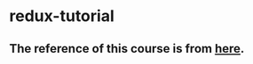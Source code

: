 # redux-tutorial

## The reference of this course is from [here](https://www.youtube.com/watch?v=NqzdVN2tyvQ&t=12506s).
